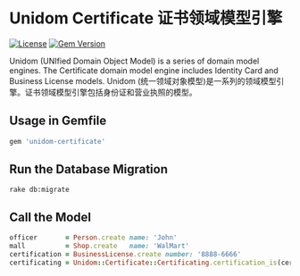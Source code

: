 # Unidom Certificate 证书领域模型引擎

[![License](https://img.shields.io/badge/license-MIT-green.svg)](http://opensource.org/licenses/MIT)
[![Gem Version](https://badge.fury.io/rb/unidom-certificate.svg)](https://badge.fury.io/rb/unidom-certificate)

Unidom (UNIfied Domain Object Model) is a series of domain model engines. The Certificate domain model engine includes Identity Card and Business License models.
Unidom (统一领域对象模型)是一系列的领域模型引擎。证书领域模型引擎包括身份证和营业执照的模型。

## Usage in Gemfile
```ruby
gem 'unidom-certificate'
```

## Run the Database Migration
```shell
rake db:migrate
```

## Call the Model
```ruby
officer       = Person.create name: 'John'
mall          = Shop.create   name: 'WalMart'
certification = BusinessLicense.create number: '8888-6666'
certificating = Unidom::Certificate::Certificating.certification_is(certification).certificated_is(mall).valid_at.alive.first_or_create certificator: officer, opened_at: Time.now
```

